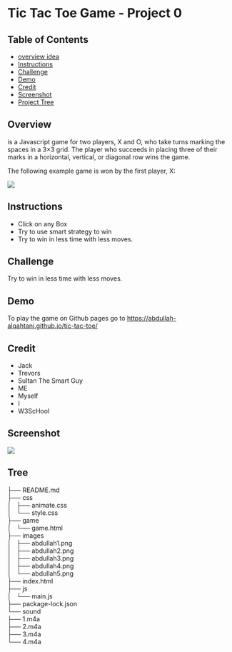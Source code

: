 # Tic Tac Toe Game - Project 0

## Table of Contents

* [overview idea](#Overview)
* [Instructions](#instructions)
* [Challenge](#Challenge)
* [Demo](#Demo)
* [Credit](#Credit)
* [Screenshot](#Screenshot)
* [Project Tree](#Tree)

## Overview
is a Javascript game for two players, X and O, who take turns marking the spaces in a 3×3 grid. The player who succeeds in placing three of their marks in a horizontal, vertical, or diagonal row wins the game.

The following example game is won by the first player, X:

![](https://upload.wikimedia.org/wikipedia/commons/thumb/1/1b/Tic-tac-toe-game-1.svg/958px-Tic-tac-toe-game-1.svg.png)


## Instructions
* Click on any Box
* Try to use smart strategy to win
* Try to win in less time with less moves.

## Challenge
Try to win in less time with less moves.

## Demo 
To play the game on Github pages go to https://abdullah-alqahtani.github.io/tic-tac-toe/

## Credit
* Jack
* Trevors
* Sultan The Smart Guy
* ME
* Myself
* I
* W3ScHool

## Screenshot

![](https://i.imgur.com/xf5nwFS.png)

## Tree

├── README.md <br>
├── css <br>
│   ├── animate.css<br>
│   └── style.css<br>
├── game<br>
│   └── game.html<br>
├── images <br>
│   ├── abdullah1.png <br>
│   ├── abdullah2.png <br>
│   ├── abdullah3.png <br>
│   ├── abdullah4.png <br>
│   └── abdullah5.png <br>
├── index.html <br>
├── js <br>
│   └── main.js <br>
├── package-lock.json <br>
└── sound <br>
    ├── 1.m4a <br>
    ├── 2.m4a <br>
    ├── 3.m4a <br>
    └── 4.m4a <br>


